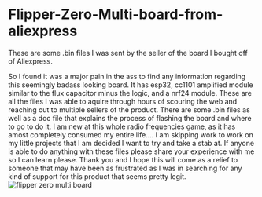 # Flipper-Zero-Multi-board-from-aliexpress
These are some .bin files I was sent by the seller of the board I bought off of Aliexpress. 


So I found it was a major pain in the ass to find any information regarding this seemingly badass looking board. It has esp32, cc1101 amplified module similar to the flux capacitor minus the logic, and a nrf24 module. These are all the files I was able to aquire through hours of scouring the web and reaching out to multiple sellers of the product. There are some .bin files as well as a doc file that explains the process of flashing the board and where to go to do it. I am new at this whole radio frequencies game, as it has amost completely consumed my entire life.... I am skipping work to work on my little projects that I am decided I want to try and take a stab at. If anyone is able to do anything with these files please share your experience with me so I can learn please. Thank you and I hope this will come as a relief to someone that may have been as frustrated as I was in searching for any kind of support for this product that seems pretty legit.
![flipper zero multi board](https://github.com/Parker84757/Flipper-Zero-Multi-board-from-aliexpress/assets/148397415/88828214-ec8f-4f85-9444-808420a60310)
